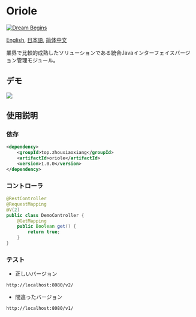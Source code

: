 # Oriole

[![Dream Begins](https://github.com/zhouxiaoxiang/version/actions/workflows/maven.yml/badge.svg?branch=main)](https://github.com/zhouxiaoxiang/version/actions/workflows/maven.yml)

[English](README.md), [日本語](README.ja.md), [简体中文](README.zh-cn.md)

業界で比較的成熟したソリューションである統合Javaインターフェイスバージョン管理モジュール。

## デモ

[![](https://asciinema.org/a/420152.svg)](https://asciinema.org/a/420152)

## 使用説明

### 依存

```xml
<dependency>
    <groupId>top.zhouxiaoxiang</groupId>
    <artifactId>oriole</artifactId>
    <version>1.0.0</version>
</dependency>
```

### コントローラ

```java
@RestController
@RequestMapping
@V(2)
public class DemoController {
    @GetMapping
    public Boolean get() {
        return true;
    }
}
```

### テスト
 
- 正しいバージョン

`http://localhost:8080/v2/`

- 間違ったバージョン
  
`http://localhost:8080/v1/`

